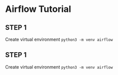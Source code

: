 # Airflow Tutorial

## STEP 1
Create virtual environment
`python3 -m venv airflow`

## STEP 1
Create virtual environment
`python3 -m venv airflow`